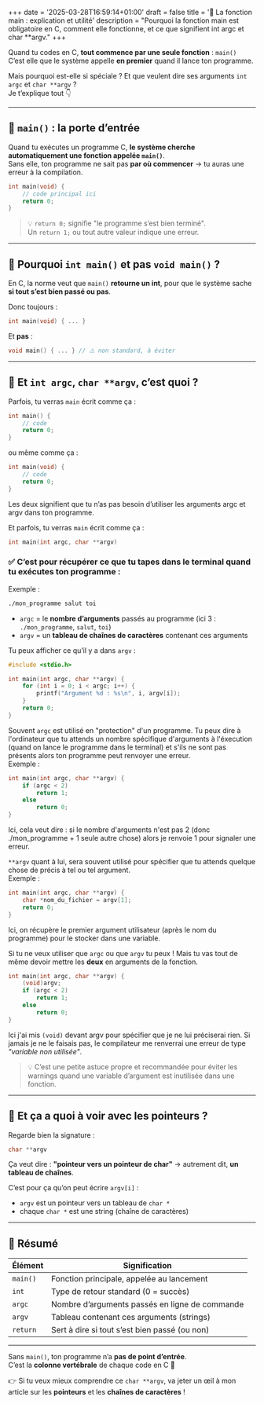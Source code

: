 +++
date = '2025-03-28T16:59:14+01:00'
draft = false
title = '📍 La fonction main : explication et utilité'
description = "Pourquoi la fonction main est obligatoire en C, comment elle fonctionne, et ce que signifient int argc et char **argv."
+++

Quand tu codes en C, **tout commence par une seule fonction** : `main()`  
C’est elle que le système appelle **en premier** quand il lance ton programme.

Mais pourquoi est-elle si spéciale ? Et que veulent dire ses arguments `int argc` et `char **argv` ?  
Je t’explique tout 👇

---

## 🚪 `main()` : la porte d’entrée

Quand tu exécutes un programme C, **le système cherche automatiquement une fonction appelée `main()`**.  
Sans elle, ton programme ne sait pas **par où commencer** → tu auras une erreur à la compilation.

```c
int main(void) {
    // code principal ici
    return 0;
}
```

> 💡 `return 0;` signifie "le programme s’est bien terminé".  
> Un `return 1;` ou tout autre valeur indique une erreur.

---

## 🧠 Pourquoi `int main()` et pas `void main()` ?

En C, la norme veut que `main()` **retourne un int**, pour que le système sache **si tout s’est bien passé ou pas**.

Donc toujours :
```c
int main(void) { ... }
```

Et **pas** :
```c
void main() { ... } // ⚠️ non standard, à éviter
```

---

## 💬 Et `int argc`, `char **argv`, c’est quoi ?

Parfois, tu verras `main` écrit comme ça :
```c
int main() {
    // code
    return 0;
}
```  
ou même comme ça :
```c
int main(void) {
    // code
    return 0;
}
```  
Les deux signifient que tu n’as pas besoin d’utiliser les arguments argc et argv dans ton programme.  

Et parfois, tu verras `main` écrit comme ça :
```c
int main(int argc, char **argv)
```

### ✅ C’est pour récupérer ce que tu tapes dans le terminal quand tu exécutes ton programme :

Exemple :
```bash
./mon_programme salut toi
```

- `argc` = le **nombre d’arguments** passés au programme (ici 3 : `./mon_programme`, `salut`, `toi`)
- `argv` = un **tableau de chaînes de caractères** contenant ces arguments

Tu peux afficher ce qu’il y a dans `argv` :
```c
#include <stdio.h>

int main(int argc, char **argv) {
    for (int i = 0; i < argc; i++) {
        printf("Argument %d : %s\n", i, argv[i]);
    }
    return 0;
}
```

Souvent `argc` est utilisé en "protection" d'un programme. Tu peux dire à l'ordinateur que tu attends un nombre spécifique d'arguments à l'éxecution (quand on lance le programme dans le terminal) et s'ils ne sont pas présents alors ton programme peut renvoyer une erreur.  
Exemple :
```c
int main(int argc, char **argv) {
    if (argc < 2)
        return 1;
    else
        return 0;
}
```  
Ici, cela veut dire : si le nombre d'arguments n'est pas 2 (donc ./mon_programme + 1 seule autre chose) alors je renvoie 1 pour signaler une erreur.

`**argv` quant à lui, sera souvent utilisé pour spécifier que tu attends quelque chose de précis à tel ou tel argument.  
Exemple :
```c
int main(int argc, char **argv) {
    char *nom_du_fichier = argv[1];
    return 0;
}
```  
Ici, on récupère le premier argument utilisateur (après le nom du programme) pour le stocker dans une variable.  

Si tu ne veux utiliser que `argc` ou que `argv` tu peux ! Mais tu vas tout de même devoir mettre les **deux** en arguments de la fonction.
```c
int main(int argc, char **argv) {
    (void)argv;
    if (argc < 2)
        return 1;
    else
        return 0;
}
``` 
Ici j'ai mis `(void)` devant argv pour spécifier que je ne lui préciserai rien. Si jamais je ne le faisais pas, le compilateur me renverrai une erreur de type *"variable non utilisée"*.  
> 💡 C’est une petite astuce propre et recommandée pour éviter les warnings quand une variable d’argument est inutilisée dans une fonction.

---

## 🧵 Et ça a quoi à voir avec les pointeurs ?

Regarde bien la signature :
```c
char **argv
```

Ça veut dire : **"pointeur vers un pointeur de char"** → autrement dit, **un tableau de chaînes**.

C’est pour ça qu’on peut écrire `argv[i]` :  
- `argv` est un pointeur vers un tableau de `char *`
- chaque `char *` est une string (chaîne de caractères)

---

## 🧠 Résumé

| Élément | Signification |
|--------|----------------|
| `main()` | Fonction principale, appelée au lancement |
| `int`   | Type de retour standard (0 = succès) |
| `argc`  | Nombre d’arguments passés en ligne de commande |
| `argv`  | Tableau contenant ces arguments (strings) |
| `return` | Sert à dire si tout s’est bien passé (ou non) |

---

Sans `main()`, ton programme n’a **pas de point d’entrée**.  
C’est la **colonne vertébrale** de chaque code en C 🧠

👉 Si tu veux mieux comprendre ce `char **argv`, va jeter un œil à mon article sur les **pointeurs** et les **chaînes de caractères** !
